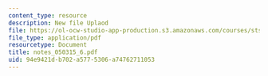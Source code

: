 ```yaml
---
content_type: resource
description: New file Uplaod
file: https://ol-ocw-studio-app-production.s3.amazonaws.com/courses/sts-464-cultural-history-of-technology-spring-2005/94e9421db702a5775306a74762711053_notes_050315_6.pdf
file_type: application/pdf
resourcetype: Document
title: notes_050315_6.pdf
uid: 94e9421d-b702-a577-5306-a74762711053
---
```

